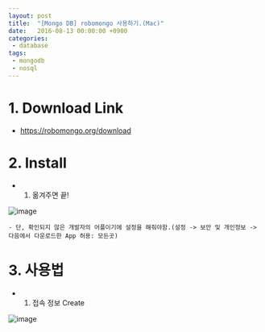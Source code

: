 ```yaml
---
layout: post
title:  "[Mongo DB] robomongo 사용하기.(Mac)"
date:   2016-08-13 00:00:00 +0900
categories:
 - database
tags: 
 - mongodb
 - nosql
---
```

# 1. Download Link
- https://robomongo.org/download

# 2. Install
- 1) 옮겨주면 끝!

![image](https://user-images.githubusercontent.com/13219787/59450964-5f0bb080-8e45-11e9-8d9d-e152a5a142f3.png)


    - 단, 확인되지 않은 개발자의 어플이기에 설정을 해줘야함.(설정 -> 보안 및 개인정보 -> 다음에서 다운로드한 App 허용: 모든곳)

# 3. 사용법
- 1) 접속 정보 Create

![image](https://user-images.githubusercontent.com/13219787/59450993-6b900900-8e45-11e9-8931-9e924136bf24.png)



